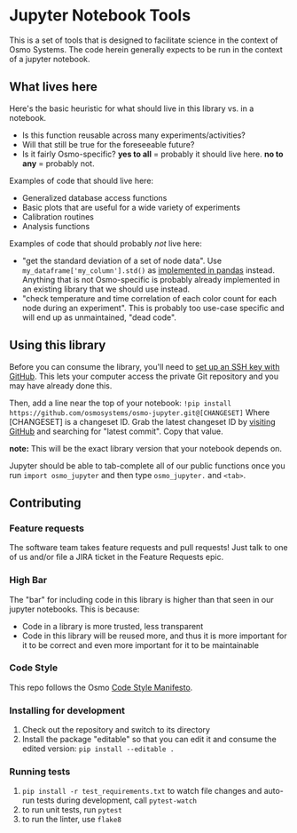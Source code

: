 # Jupyter Notebook Tools
This is a set of tools that is designed to facilitate science in the context of Osmo Systems.
The code herein generally expects to be run in the context of a jupyter notebook.

## What lives here

Here's the basic heuristic for what should live in this library vs. in a notebook.

* Is this function reusable across many experiments/activities?
* Will that still be true for the foreseeable future?
* Is it fairly Osmo-specific?
**yes to all** = probably it should live here. **no to any** = probably not.

Examples of code that should live here:

* Generalized database access functions
* Basic plots that are useful for a wide variety of experiments
* Calibration routines
* Analysis functions

Examples of code that should probably *not* live here:

* "get the standard deviation of a set of node data". Use `my_dataframe['my_column'].std()` as [implemented in pandas](https://pandas.pydata.org/pandas-docs/stable/generated/pandas.Series.std.html) instead. Anything that is not Osmo-specific is probably already implemented in an existing library that we should use instead.
* "check temperature and time correlation of each color count for each node during an experiment". This is probably too use-case specific and will end up as unmaintained, "dead code".

## Using this library

Before you can consume the library, you'll need to [set up an SSH key with GitHub](https://help.github.com/articles/adding-a-new-ssh-key-to-your-github-account/). This lets your computer access the private Git repository and you may have already done this.

Then, add a line near the top of your notebook:
`!pip install https://github.com/osmosystems/osmo-jupyter.git@[CHANGESET]`
Where [CHANGESET] is a changeset ID. Grab the latest changeset ID by [visiting GitHub](https://github.com/OsmoSystems/osmo-jupyter) and searching for "latest commit". Copy that value.

**note:** This will be the exact library version that your notebook depends on.


Jupyter should be able to tab-complete all of our public functions once you run `import osmo_jupyter` and then type `osmo_jupyter.` and `<tab>`.


## Contributing

### Feature requests

The software team takes feature requests and pull requests! Just talk to one of us and/or file a JIRA ticket in the Feature Requests epic.

### High Bar

The "bar" for including code in this library is higher than that seen in our jupyter notebooks. This is because:
* Code in a library is more trusted, less transparent
* Code in this library will be reused more, and thus it is more important for it to be correct and even more important for it to be maintainable

### Code Style

This repo follows the Osmo [Code Style Manifesto](https://docs.google.com/document/d/1W1Ipug8IACL4PfZAq5bQKlmfcJGmHGKNH95_FwJcjaI).


### Installing for development

1. Check out the repository and switch to its directory
2. Install the package "editable" so that you can edit it and consume the edited version: `pip install --editable .`


### Running tests

1. `pip install -r test_requirements.txt`
 to watch file changes and auto-run tests during development, call `pytest-watch`
2. to run unit tests, run `pytest`
3. to run the linter, use `flake8`
